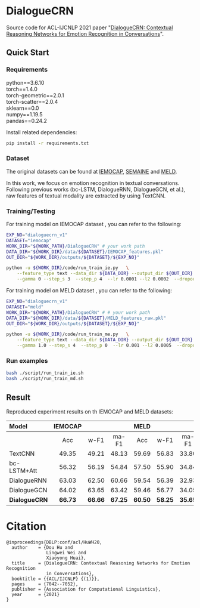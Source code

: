 # DialogueCRN
Source code for ACL-IJCNLP 2021 paper "[DialogueCRN: Contextual Reasoning Networks for Emotion Recognition in Conversations](https://doi.org/10.18653/v1/2021.acl-long.547)".

## Quick Start

### Requirements
python==3.6.10          <br>
torch==1.4.0            <br>
torch-geometric==2.0.1  <br>
torch-scatter==2.0.4    <br>
sklearn==0.0            <br>
numpy==1.19.5           <br>
pandas==0.24.2          <br>

Install related dependencies:
```bash
pip install -r requirements.txt
```

### Dataset

The original datasets can be found at [IEMOCAP](https://sail.usc.edu/iemocap/), [SEMAINE](https://semaine-db.eu) and [MELD](https://github.com/SenticNet/MELD).

In this work, we focus on emotion recognition in textual conversations. Following previous works (bc-LSTM, DialogueRNN, DialogueGCN, et al.), raw features of textual modality are extracted by using TextCNN.

### Training/Testing

For training model on IEMOCAP dataset , you can refer to the following:
    
```bash
EXP_NO="dialoguecrn_v1"
DATASET="iemocap"
WORK_DIR="${WORK_PATH}/DialogueCRN" # your work path
DATA_DIR="${WORK_DIR}/data/${DATASET}/IEMOCAP_features.pkl"
OUT_DIR="${WORK_DIR}/outputs/${DATASET}/${EXP_NO}"

python -u ${WORK_DIR}/code/run_train_ie.py   \
    --feature_type text --data_dir ${DATA_DIR} --output_dir ${OUT_DIR}  \
    --gamma 0 --step_s 3  --step_p 4  --lr 0.0001 --l2 0.0002  --dropout 0.2 --base_layer 2
```

For training model on MELD dataset , you can refer to the following:

```bash
EXP_NO="dialoguecrn_v1"
DATASET="meld"
WORK_DIR="${WORK_PATH}/DialogueCRN" # # your work path
DATA_DIR="${WORK_DIR}/data/${DATASET}/MELD_features_raw.pkl"
OUT_DIR="${WORK_DIR}/outputs/${DATASET}/${EXP_NO}"

python -u ${WORK_DIR}/code/run_train_me.py   \
    --feature_type text --data_dir ${DATA_DIR} --output_dir ${OUT_DIR}  \
    --gamma 1.0 --step_s 4  --step_p 0  --lr 0.001 --l2 0.0005  --dropout 0.2 --base_layer 1

```

### Run examples
```bash
bash ./script/run_train_ie.sh
bash ./script/run_train_md.sh
```


## Result

Reproduced experiment results on th IEMOCAP and MELD datasets:



 | Model|IEMOCAP|  | | MELD| | |
 |:-----|:-----:|:-----:|:-----:|:-----:|:-----:|:-----:|
 | |Acc|w-F1| ma-F1 |Acc|w-F1| ma-F1|
 | TextCNN      |49.35|49.21|48.13|59.69|56.83|33.80|
 | bc-LSTM+Att  |56.32|56.19|54.84|57.50|55.90|34.84|
 | DialogueRNN  |63.03|62.50|60.66|59.54|56.39|32.93|
 | DialogueGCN  |64.02|63.65|63.42|59.46|56.77|34.05|
 | **DialogueCRN** |**66.73**|**66.66**|**67.25**|**60.50**|**58.25**|**35.65**|



# Citation
```
@inproceedings{DBLP:conf/acl/HuWH20,
  author    = {Dou Hu and
               Lingwei Wei and
               Xiaoyong Huai},
  title     = {DialogueCRN: Contextual Reasoning Networks for Emotion Recognition
               in Conversations},
  booktitle = {{ACL/IJCNLP} {(1)}},
  pages     = {7042--7052},
  publisher = {Association for Computational Linguistics},
  year      = {2021}
}
```


